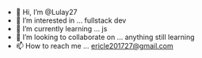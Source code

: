 - 👋 Hi, I’m @Lulay27
- 👀 I’m interested in ... fullstack dev
- 🌱 I’m currently learning ... js
- 💞️ I’m looking to collaborate on ... anything still learning
- 📫 How to reach me ... ericle201727@gmail.com

<!---
SteezyLeezy/SteezyLeezy is a ✨ special ✨ repository because its `README.md` (this file) appears on your GitHub profile.
You can click the Preview link to take a look at your changes.
--->
